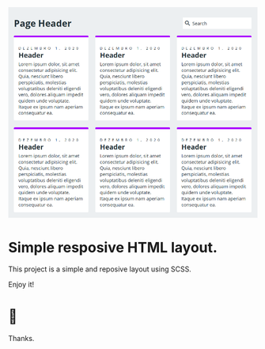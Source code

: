 [![](https://raw.githubusercontent.com/moacirandretti/css/master/capa1.png)](https://linkedin.com/in/moacirandretti)

# Simple resposive HTML layout.

This project is a simple and reposive layout using SCSS.



Enjoy it! 

# 🚀

Thanks. 
